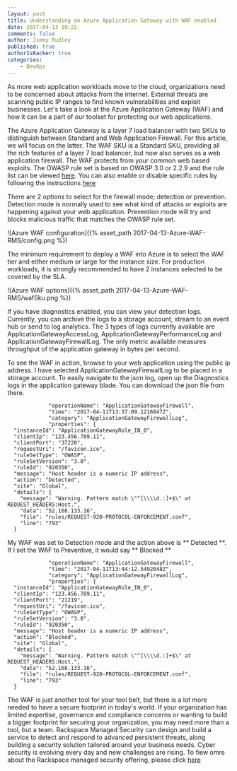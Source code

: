 ```yaml
---
layout: post
title: Understanding an Azure Application Gateway with WAF enabled 
date: 2017-04-13 10:22
comments: false
author: Jimmy Rudley
published: true
authorIsRacker: true
categories:
    - DevOps
---
```


As more web application workloads move to the cloud, organizations need to be concerned about attacks from the internet. External threats are scanning public IP ranges to find known vulnerabilities and exploit businesses. Let's take a look at the Azure Application Gateway (WAF) and how it can be a part of our toolset for protecting our web applications.

<!-- more -->

The Azure Application Gateway is a layer 7 load balancer with two SKUs to distinguish between Standard and Web Application Firewall. For this article, we will focus on the latter. The WAF SKU is a Standard SKU, providing all the rich features of a layer 7 load balancer, but now also serves as a web application firewall. The WAF protects from your common web based exploits. The OWASP rule set is based on OWASP 3.0 or 2.2.9 and the rule list can be viewed [here](https://docs.microsoft.com/en-us/azure/application-gateway/application-gateway-crs-rulegroups-rules). You can also enable or disable specific rules by following the instructions [here](https://docs.microsoft.com/en-us/azure/application-gateway/application-gateway-customize-waf-rules-portal)

There are 2 options to select for the firewall mode; detection or prevention. Detection mode is normally used to see what kind of attacks or exploits are happening against your web application. Prevention mode will try and blocks malicious traffic that matches the OWASP rule set.

![Azure WAF configuration]({% asset_path 2017-04-13-Azure-WAF-RMS/config.png %})

The minimum requirement to deploy a WAF into Azure is to select the WAF tier and either medium or large for the instance size. For production workloads, it is strongly recommended to have 2 instances selected to be covered by the SLA.

![Azure WAF options]({% asset_path 2017-04-13-Azure-WAF-RMS/wafSku.png %})

If you have diagnostics enabled, you can view your detection logs. Currently, you can archive the logs to a storage account, stream to an event hub or send to log analytics. The 3 types of logs currently available are ApplicationGatewayAccessLog, ApplicationGatewayPerformanceLog and ApplicationGatewayFirewallLog. The only metric available measures throughput of the application gateway in bytes per second.

To see the WAF in action, browse to your web application using the public ip address. I have selected ApplicationGatewayFirewallLog to be placed in a storage account. To easily navigate to the json log, open up the Diagnostics logs in the application gateway blade. You can download the json file from there. 

```
			 "operationName": "ApplicationGatewayFirewall",
			 "time": "2017-04-11T13:37:09.1216047Z",
			 "category": "ApplicationGatewayFirewallLog",
			 "properties": {
  "instanceId": "ApplicationGatewayRole_IN_0",
  "clientIp": "123.456.789.11",
  "clientPort": "37220",
  "requestUri": "/favicon.ico",
  "ruleSetType": "OWASP",
  "ruleSetVersion": "3.0",
  "ruleId": "920350",
  "message": "Host header is a numeric IP address",
  "action": "Detected",
  "site": "Global",
  "details": {
    "message": "Warning. Pattern match \"^[\\\\d.:]+$\" at REQUEST_HEADERS:Host.",
    "data": "52.168.133.16",
    "file": "rules/REQUEST-920-PROTOCOL-ENFORCEMENT.conf",
    "line": "793"
  }
  ```
My WAF was set to Detection mode and the action above is ** Detected **. If I set the WAF to Preventive, it would say ** Blocked **

```
			 "operationName": "ApplicationGatewayFirewall",
			 "time": "2017-04-11T13:44:12.5492048Z",
			 "category": "ApplicationGatewayFirewallLog",
			 "properties": {
  "instanceId": "ApplicationGatewayRole_IN_0",
  "clientIp": "123.456.789.11",
  "clientPort": "21219",
  "requestUri": "/favicon.ico",
  "ruleSetType": "OWASP",
  "ruleSetVersion": "3.0",
  "ruleId": "920350",
  "message": "Host header is a numeric IP address",
  "action": "Blocked",
  "site": "Global",
  "details": {
    "message": "Warning. Pattern match \"^[\\\\d.:]+$\" at REQUEST_HEADERS:Host.",
    "data": "52.168.133.16",
    "file": "rules/REQUEST-920-PROTOCOL-ENFORCEMENT.conf",
    "line": "793"
  }
  ```
The WAF is just another tool for your tool belt, but there is a lot more needed to have a secure footprint in today's world. If your organization has limited expertise, governance and compliance concerns or wanting to build a bigger footprint for securing your organization, you may need more than a tool, but a team. Rackspace Managed Security can design and build a service to detect and respond to advanced persistent threats, along building a security solution tailored around your business needs. Cyber security is evolving every day and new challenges are rising. To fiew omre about the Rackspace managed security offering, please click [here](https://www.rackspace.com/en-us/managed-security-services)
